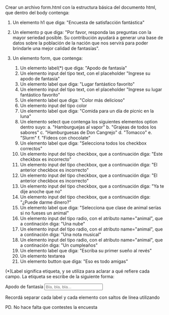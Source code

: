 Crear un archivo form.html con la estructura básica del documento html,
que dentro del body contenga:

1. Un elemento h1 que diga: "Encuesta de satisfacción fantástica"
2. Un elemento p que diga: "Por favor, responda las preguntas con la mayor seriedad posible. Su contribución ayudará a 
generar una base de datos sobre la población de la nación que nos servirá para poder brindarle una mejor calidad de fantasías".
3. Un elemento form, que contenga:

    1. Un elemento label(*) que diga: "Apodo de fantasía"
    2. Un elemento input del tipo text, con el placeholder "Ingrese su apodo de fantasía"
    3. Un elemento label que diga: "Lugar fantástico favorito"
    4. Un elemento input del tipo text, con el placeholder "Ingrese su lugar fantástico favorito"
    5. Un elemento label que diga: "Color más delicioso"
    6. Un elemento input del tipo color
    7. Un elemento label que diga: "Comida para un día de picnic en la luna"
    8. Un elemento select que contenga los siguientes elementos option dentro suyo:
        a. "Hamburguejas al vapor"
        b. "Grajeas de todos los sabores"
        c. "Hamburguesas de Don Cangrejo"
        d. "Tomacco"
        e. "Slurm"
        f. "Fideos con chocolate"
    9. Un elemento label que diga: "Selecciona todos los checkbox correctos"
    10. Un elemento input del tipo checkbox, que a continuación diga: "Este checkbox es incorrecto"       
    11. Un elemento input del tipo checkbox, que a continuación diga: "El anterior checkbox es incorrecto"       
    12. Un elemento input del tipo checkbox, que a continuación diga: "El anterior checkbox es incorrecto"       
    13. Un elemento input del tipo checkbox, que a continuación diga: "Ya te dije anoche que no"
    14. Un elemento input del tipo checkbox, que a continuación diga: "¿Puede darme dinero?"       
    15. Un elemento label que diga: "Selecciona que clase de animal serías si no fueses un animal"
    16. Un elemento input del tipo radio, con el atributo name="animal", que a continación diga: "Una nube"
    17. Un elemento input del tipo radio, con el atributo name="animal", que a continación diga: "Una nota musical"
    18. Un elemento input del tipo radio, con el atributo name="animal", que a continación diga: "Un cumpleaños"
    19. Un elemento label que diga: "Escriba su primer sueño al revés"
    20. Un elemento textarea
    21. Un elemento button que diga: "Eso es todo amigas"

(*)Label significa etiqueta, y se utiliza para aclarar a qué refiere cada campo. La etiqueta se escribe de la siguiente forma:

<label>Apodo de fantasía</label>
<input type="text" placeholder="Bla, bla, bla..." />

Recordá separar cada label y cada elemento con saltos de línea utilizando <br />

PD. No hace falta que contestes la encuesta